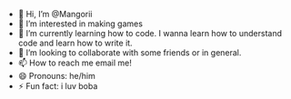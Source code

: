 - 👋 Hi, I’m @Mangorii
- 👀 I’m interested in making games
- 🌱 I’m currently learning how to code. I wanna learn how to understand code and learn how to write it. 
- 💞️ I’m looking to collaborate with some friends or in general.
- 📫 How to reach me email me!
- 😄 Pronouns: he/him
- ⚡ Fun fact: i luv boba

<!---
Mangorii/Mangorii is a ✨ special ✨ repository because its `README.md` (this file) appears on your GitHub profile.
You can click the Preview link to take a look at your changes.
--->
